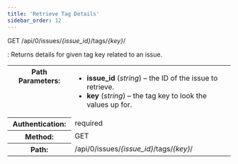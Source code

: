```yaml
---
title: 'Retrieve Tag Details'
sidebar_order: 12
---
```


GET /api/0/issues/_{issue_id}_/tags/_{key}_/

: Returns details for given tag key related to an issue.

  <table class="table"><tbody valign="top"><tr><th>Path Parameters:</th><td><ul><li><strong>issue_id</strong> (<em>string</em>) – the ID of the issue to retrieve.</li><li><strong>key</strong> (<em>string</em>) – the tag key to look the values up for.</li></ul></td></tr><tr><th>Authentication:</th><td>required</td></tr><tr><th>Method:</th><td>GET</td></tr><tr><th>Path:</th><td>/api/0/issues/<em>{issue_id}</em>/tags/<em>{key}</em>/</td></tr></tbody></table>
